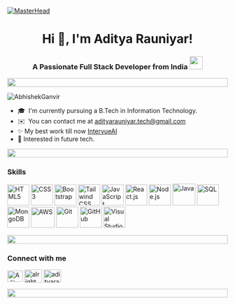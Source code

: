 [![MasterHead](https://user-images.githubusercontent.com/74038190/225813708-98b745f2-7d22-48cf-9150-083f1b00d6c9.gif)]()
<h1 align="center">Hi 👋, I'm Aditya Rauniyar!</h1>
<h3 align="center">A Passionate Full Stack Developer from India
    <img src="https://media.giphy.com/media/ObNTw8Uzwy6KQ/giphy.gif" width="30px"></h3>
<div align="left">
    <div align="left">
  <img src="https://i.imgur.com/dBaSKWF.gif" height="20" width="100%">
</div>
  
<p align="left"> <img src="https://komarev.com/ghpvc/?username=AbhishekGanvir&label=Profile%20views&color=0e75b6&style=flat" alt="AbhishekGanvir" /> </p>



* 🎓  I'm currently pursuing a B.Tech in Information Technology.
* ✉️  You can contact me at [adityarauniyar.tech@gmail.com](mailto:adityarauniyar.tech@gmail.com)
* ✨️ My best work till now  [IntervueAI](https://intervueai-io.vercel.app)
* 🚀 Interested in future tech.

 <div align="left">
  <img src="https://i.imgur.com/dBaSKWF.gif" height="20" width="100%">
</div>

### Skills
<p align="left">
  <!-- Frontend -->
  <img src="https://raw.githubusercontent.com/danielcranney/readme-generator/main/public/icons/skills/html5-colored.svg" width="50" height="48" alt="HTML5" />
  <img src="https://img.icons8.com/color/48/css3.png" width="50" height="48" alt="CSS3" />
  <img src="https://img.icons8.com/color/48/bootstrap.png" width="50" height="48" alt="Bootstrap" />
  <img src="https://img.icons8.com/color/48/tailwind_css.png" width="50" height="48" alt="Tailwind CSS" />
  <img src="https://img.icons8.com/color/48/javascript--v1.png" width="50" height="48" alt="JavaScript" />
  <img src="https://img.icons8.com/color/48/react-native.png" width="50" height="48" alt="React.js" />

  <!-- Backend -->
  <img src="https://img.icons8.com/fluency/48/node-js.png" width="50" height="48" alt="Node.js" />
  <img src="https://img.icons8.com/color/48/java-coffee-cup-logo--v1.png" width="52" height="50" alt="Java" />
  <img src="https://static-00.iconduck.com/assets.00/sql-database-generic-icon-1521x2048-d0vdpxpg.png" width="50" height="48" alt="SQL" />
  <img src="https://img.icons8.com/color/48/mongodb.png" width="50" height="48" alt="MongoDB" />

  <!-- Tools & Platforms -->
  <img src="https://logos-world.net/wp-content/uploads/2021/08/Amazon-Web-Services-AWS-Logo.png" width="54" height="47" alt="AWS" />
  <img src="https://img.icons8.com/color/48/git.png" width="50" height="48" alt="Git" />
  <img src="https://img.icons8.com/color/48/github--v1.png" width="50" height="48" alt="GitHub" />
  <img src="https://img.icons8.com/color/48/visual-studio.png" width="50" height="48" alt="Visual Studio" />
</p>


</p> 
  
<div align="left">
  <img src="https://i.imgur.com/dBaSKWF.gif" height="20" width="100%">
</div>
<h3 align="left">Connect with me </h3>
<p align="left">
<a href="https://www.linkedin.com/in/aditya-rauniyar-762618297" target="blank"><img align="center" src="https://raw.githubusercontent.com/rahuldkjain/github-profile-readme-generator/master/src/images/icons/Social/linked-in-alt.svg" alt="Aditya Rauniyar" height="26" width="35" /></a>
<a href="https://instagram.com/_aditya.rauniyar" target="blank"><img align="center" src="https://raw.githubusercontent.com/rahuldkjain/github-profile-readme-generator/master/src/images/icons/Social/instagram.svg" alt="alright.abhi" height="30" width="40" /></a>
<a href="mailto:adityarauniyar.tech@gmail.com" target="blank"><img align="center" src="https://icons.veryicon.com/png/o/business/official-icon-library-of-alibaba/email-fill.png" alt="adityarauniyar" height="30" width="40" /></a>
</p>

 <div align="left">
  <img src="https://i.imgur.com/dBaSKWF.gif" height="20" width="100%">
</div>
